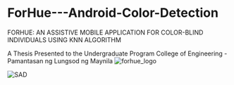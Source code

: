 # ForHue---Android-Color-Detection
FORHUE: AN ASSISTIVE MOBILE APPLICATION FOR COLOR-BLIND INDIVIDUALS USING KNN ALGORITHM

A Thesis Presented to the Undergraduate Program College of Engineering - Pamantasan ng Lungsod ng Maynila
![forhue_logo](https://github.com/rskl1999/ForHue---Android-Color-Detection/assets/127722354/127752c2-288c-4f55-a475-369442724d02)

![SAD](https://github.com/rskl1999/ForHue---Android-Color-Detection/assets/127722354/e7923350-648f-419d-af58-59cc9b4b5a08)
